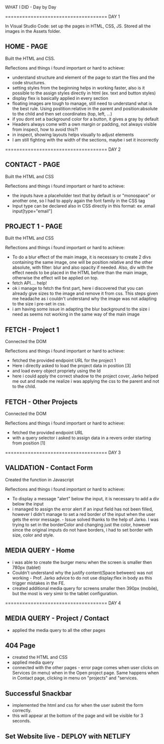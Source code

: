 
WHAT I DID - Day by Day

====================================
DAY 1

In Visual Studio Code: set up the pages in HTML, CSS, JS.
Stored all the images in the Assets folder.

## HOME - PAGE
Built the HTML and CSS.

Reflections and things i found important or hard to achieve:

- understand structure and element of the page to start the files and the code structures.
- setting styles from the beginning helps in working faster, also is it possible to the assign styles directly in html (ex. text and button styles)
- display flex is basically applied in every section
- floating images are tough to manage, still need to understand what is the best rule.
Using postition:relative in the parent and position:absolute to the child and then set coordinates (top, left, ...)
- if you dont set a background color for a button, it gives a gray by default
- Headers always come with a own margin or padding, not always visible from inspect, how to avoid this?!
- in inspect, showing layouts helps visually to adjust elements
- I am still fighting with the width of the sections, maybe i set it incorrectly


====================================
DAY 2

## CONTACT - PAGE
Built the HTML and CSS

Reflections and things i found important or hard to achieve:

- the inputs have a placeholder text that by default is or "monospace" or another one, so I had to apply again the font family in the CSS tag
- Input type can be declared also in CSS directly in this format: ex .email input[type="email"]


## PROJECT 1 - PAGE
Built the HTML and CSS

Reflections and things i found important or hard to achieve:

- To do a blur effect of the main image, it is necessary to create 2 divs containing the same image, one will be position relative and the other absolute, with filter: blur and also opacity if needed. Also, div with the effect needs to be placed in the HTML before than the main image, otherwise the effect will be applied on top. 
- fetch API.... help!
- ok i manage to fetch the first part, here i discovered that you can already give sizes to the image and remove it from css. This steps given me headache as i couldn't understand why the image was not adapting to the size i pre-set in css.
- i am having some issue in adapting the blur background to the size i need as seems not working in the same way of the main image


## FETCH - Project 1
Connected the DOM

Reflections and things i found important or hard to achieve:

- fetched the provided endpoint URL for the project 1
- Here i directly asked to load the project data in position [3]
- and load every object propriety using the Id
- here i could apply the correct shadow to the project cover, Jarko helped me out and made me realize i was applying the css to the parent and not to the child.


## FETCH - Other Projects
Connected the DOM

Reflections and things i found important or hard to achieve:

- fetched the provided endpoint URL
- with a query selector i asked to assign data in a revers order starting from position [1]


====================================
DAY 3

## VALIDATION - Contact Form
Created the function in Javascript

Reflections and things i found important or hard to achieve:

- To display a message "alert" below the input, it is necessary to add a div below the input
- i managed to assign the error alert if an input field has not been filled, however I didn't manage to set a red border of the input when the user gets the error message. - Issue solved thanks to the help of Jarko. I was trying to set in the borderColor and changing just the color, however since the original imputs do not have borders, i had to set border with size, color and style.


## MEDIA QUERY -  Home

- i was able to create the burger menu when the screen is smaller then 780px (tablet)
- Couldn't understand why the justify content(Space between) was not working - Prof. Jarko advice to do not use display:flex in body as this trigger mistakes in the FE.
- created additional media query for screens smaller then 390px (mobile), but the most is very simir to the tablet configuration.


====================================
DAY 4

## MEDIA QUERY -  Project / Contact

- applied the media query to all the other pages

## 404 Page

- created the HTML and CSS
- applied media query
- connected with the other pages - error page comes when user clicks on Services (in menu) when in the Open project page. Same happens when in Contact page, clicking in menu on "projects" and "services.

## Successful Snackbar

- implemented the html and css for when the user submit the form correctly.
- this will appear at the bottom of the page and will be visible for 3 seconds.

## Set Website live - DEPLOY with NETLIFY
